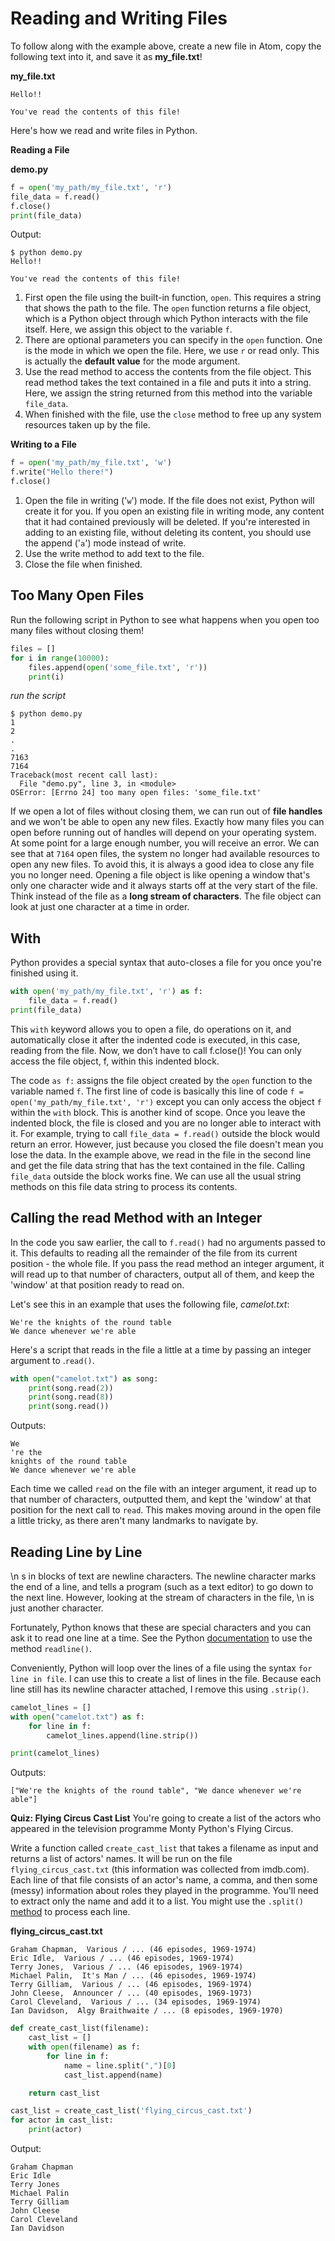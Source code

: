 # Reading and Writing Files

To follow along with the example above, create a new file in Atom, copy the following text into it, and save it as **my_file.txt**!

**my_file.txt**
```console
Hello!!

You've read the contents of this file!
```

Here's how we read and write files in Python.

**Reading a File**

**demo.py**
```python
f = open('my_path/my_file.txt', 'r')
file_data = f.read()
f.close()
print(file_data)
```

Output:
```console
$ python demo.py
Hello!!

You've read the contents of this file!
```

1. First open the file using the built-in function, `open`. This requires a string that shows the path to the file. The `open` function returns a file object, which is a Python object through which Python interacts with the file itself. Here, we assign this object to the variable `f`.
2. There are optional parameters you can specify in the `open` function. One is the mode in which we open the file. Here, we use `r` or read only. This is actually the **default value** for the mode argument.
3. Use the read method to access the contents from the file object. This read method takes the text contained in a file and puts it into a string. Here, we assign the string returned from this method into the variable `file_data`.
4. When finished with the file, use the `close` method to free up any system resources taken up by the file.

**Writing to a File**

```python
f = open('my_path/my_file.txt', 'w')
f.write("Hello there!")
f.close()
```
1. Open the file in writing ('`w`') mode. If the file does not exist, Python will create it for you. If you open an existing file in writing mode, any content that it had contained previously will be deleted. If you're interested in adding to an existing file, without deleting its content, you should use the append ('`a`') mode instead of write.
2. Use the write method to add text to the file.
3. Close the file when finished.

## Too Many Open Files
Run the following script in Python to see what happens when you open too many files without closing them!

```python
files = []
for i in range(10000):
    files.append(open('some_file.txt', 'r'))
    print(i)
```

*run the script*

```console
$ python demo.py
1
2
.
.
7163
7164
Traceback(most recent call last):
  File "demo.py", line 3, in <module>
OSError: [Errno 24] too many open files: 'some_file.txt'
```

If we open a lot of files without closing them, we can run out of **file handles** and we won't be able to open any new files. Exactly how many files you can open before running out of handles will depend on your operating system. At some point for a large enough number, you will receive an error. We can see that at `7164` open files, the system no longer had available resources to open any new files. To avoid this, it is always a good idea to close any file you no longer need. Opening a file object is like opening a window that's only one character wide and it always starts off at the very start of the file. Think instead of the file as a **long stream of characters**. The file object can look at just one character at a time in order.

## With
Python provides a special syntax that auto-closes a file for you once you're finished using it.

```python
with open('my_path/my_file.txt', 'r') as f:
    file_data = f.read()
print(file_data)
```

This ```with``` keyword allows you to open a file, do operations on it, and automatically close it after the indented code is executed, in this case, reading from the file. Now, we don’t have to call f.close()! You can only access the file object, f, within this indented block.

The code `as f:` assigns the file object created by the `open` function to the variable named `f`. The first line of code is basically this line of code `f = open('my_path/my_file.txt', 'r')` except you can only access the object `f` within the `with` block. This is another kind of scope. Once you leave the indented block, the file is closed and you are no longer able to interact with it. For example, trying to call `file_data = f.read()` outside the block would return an error. However, just because you closed the file doesn't mean you lose the data. In the example above, we read in the file in the second line and get the file data string that has the text contained in the file. Calling `file_data` outside the block works fine. We can use all the usual string methods on this file data string to process its contents.

## Calling the read Method with an Integer
In the code you saw earlier, the call to `f.read()` had no arguments passed to it. This defaults to reading all the remainder of the file from its current position - the whole file. If you pass the read method an integer argument, it will read up to that number of characters, output all of them, and keep the 'window' at that position ready to read on.

Let's see this in an example that uses the following file, *camelot.txt*:

```console
We're the knights of the round table
We dance whenever we're able
```

Here's a script that reads in the file a little at a time by passing an integer argument to .`read()`.

```python
with open("camelot.txt") as song:
    print(song.read(2))
    print(song.read(8))
    print(song.read())
```
Outputs:

```console
We
're the
knights of the round table
We dance whenever we're able
```

Each time we called `read` on the file with an integer argument, it read up to that number of characters, outputted them, and kept the 'window' at that position for the next call to `read`. This makes moving around in the open file a little tricky, as there aren't many landmarks to navigate by.

## Reading Line by Line
\n s in blocks of text are newline characters. The newline character marks the end of a line, and tells a program (such as a text editor) to go down to the next line. However, looking at the stream of characters in the file, \n is just another character.

Fortunately, Python knows that these are special characters and you can ask it to read one line at a time. See the Python [documentation](https://docs.python.org/3/tutorial/inputoutput.html#reading-and-writing-files) to use the method `readline()`.

Conveniently, Python will loop over the lines of a file using the syntax `for line in file`. I can use this to create a list of lines in the file. Because each line still has its newline character attached, I remove this using `.strip()`.

```python
camelot_lines = []
with open("camelot.txt") as f:
    for line in f:
        camelot_lines.append(line.strip())

print(camelot_lines)
```

Outputs:

```console
["We're the knights of the round table", "We dance whenever we're able"]
```

**Quiz: Flying Circus Cast List**
You're going to create a list of the actors who appeared in the television programme Monty Python's Flying Circus.

Write a function called `create_cast_list` that takes a filename as input and returns a list of actors' names. It will be run on the file `flying_circus_cast.txt` (this information was collected from imdb.com). Each line of that file consists of an actor's name, a comma, and then some (messy) information about roles they played in the programme. You'll need to extract only the name and add it to a list. You might use the `.split()` [method](https://docs.python.org/3/library/stdtypes.html#str.split) to process each line.

**flying_circus_cast.txt**

```console
Graham Chapman,  Various / ... (46 episodes, 1969-1974)
Eric Idle,  Various / ... (46 episodes, 1969-1974)
Terry Jones,  Various / ... (46 episodes, 1969-1974)
Michael Palin,  It's Man / ... (46 episodes, 1969-1974)
Terry Gilliam,  Various / ... (46 episodes, 1969-1974)
John Cleese,  Announcer / ... (40 episodes, 1969-1973)
Carol Cleveland,  Various / ... (34 episodes, 1969-1974)
Ian Davidson,  Algy Braithwaite / ... (8 episodes, 1969-1970)
```

```python
def create_cast_list(filename):
    cast_list = []
    with open(filename) as f:
        for line in f:
            name = line.split(",")[0]
            cast_list.append(name)

    return cast_list

cast_list = create_cast_list('flying_circus_cast.txt')
for actor in cast_list:
    print(actor)
```

Output:

```console
Graham Chapman
Eric Idle
Terry Jones
Michael Palin
Terry Gilliam
John Cleese
Carol Cleveland
Ian Davidson
```
